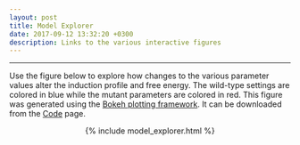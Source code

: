 ```yaml
---
layout: post
title: Model Explorer
date: 2017-09-12 13:32:20 +0300
description: Links to the various interactive figures 
---
```


---

Use the figure below to explore how changes to the various parameter values
alter the induction profile and free energy. The wild-type settings are colored
in blue while the mutant parameters are colored in red. This figure was
generated using the [Bokeh plotting framework](http://bokeh.pydata.org). It can
be downloaded from the [Code]({{site.baseurl}}/code) page. 

<center>

{% include model_explorer.html %}

</center>